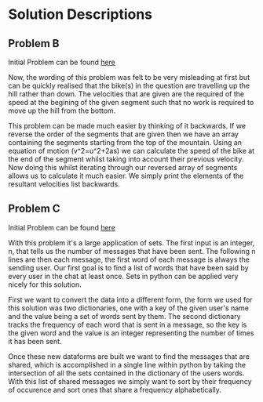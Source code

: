 #  Solution Descriptions

## Problem B
Initial Problem can be found [here](https://open.kattis.com/problems/mountainbiking)

Now, the wording of this problem was felt to be very misleading at first but can be quickly realised that the bike(s) in the question are travelling up the hill rather than down. The velocities that are given are the required of the speed at the begining of the given segment such that no work is required to move up the hill from the bottom.

This problem can be made much easier by thinking of it backwards. If we reverse the order of the segments that are given then we have an array containing the segments starting from the top of the mountain. Using an equation of motion (v^2=u^2+2as) we can calculate the speed of the bike at the end of the segment whilst taking into account their previous velocity. Now doing this whilst iterating through our reversed array of segments allows us to calculate it much easier. We simply print the elements of the resultant velocities list backwards.


## Problem C
Initial Problem can be found [here](https://open.kattis.com/problems/conversationlog)

With this problem it's a large application of sets. The first input is an integer, n, that tells us the number of messages that have been sent. The following n lines are then each message, the first word of each message is always the sending user. Our first goal is to find a list of words that have been said by every user in the chat at least once. Sets in python can be applied very nicely for this solution.

First we want to convert the data into a different form, the form we used for this solution was two dictionaries, one with a key of the given user's name and the value being a set of words sent by them. The second dictionary tracks the frequency of each word that is sent in a message, so the key is the given word and the value is an integer representing the number of times it has been sent.

Once these new dataforms are built we want to find the messages that are shared, which is accomplished in a single line within python by taking the intersection of all the sets contained in the dictionary of the users words. With this list of shared messages we simply want to sort by their frequency of occurence and sort ones that share a frequency alphabetically.
